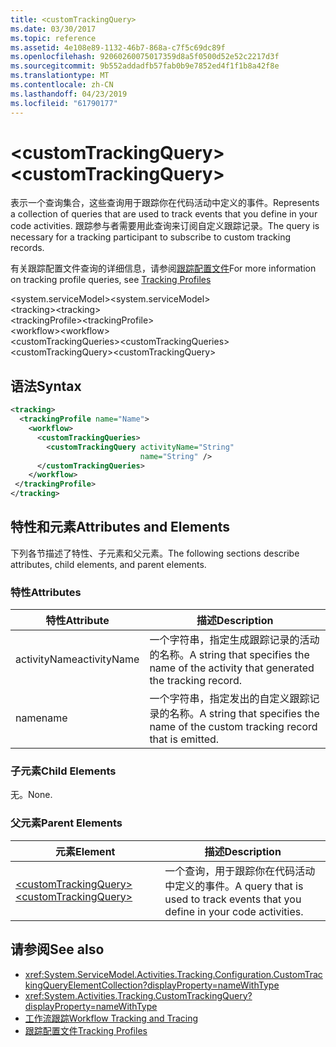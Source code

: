 ```yaml
---
title: <customTrackingQuery>
ms.date: 03/30/2017
ms.topic: reference
ms.assetid: 4e108e89-1132-46b7-868a-c7f5c69dc89f
ms.openlocfilehash: 92060260075017359d8a5f0500d52e52c2217d3f
ms.sourcegitcommit: 9b552addadfb57fab0b9e7852ed4f1f1b8a42f8e
ms.translationtype: MT
ms.contentlocale: zh-CN
ms.lasthandoff: 04/23/2019
ms.locfileid: "61790177"
---
```

# <a name="customtrackingquery"></a><span data-ttu-id="15a20-101">\<customTrackingQuery></span><span class="sxs-lookup"><span data-stu-id="15a20-101">\<customTrackingQuery></span></span>
<span data-ttu-id="15a20-102">表示一个查询集合，这些查询用于跟踪你在代码活动中定义的事件。</span><span class="sxs-lookup"><span data-stu-id="15a20-102">Represents a collection of queries that are used to track events that you define in your code activities.</span></span> <span data-ttu-id="15a20-103">跟踪参与者需要用此查询来订阅自定义跟踪记录。</span><span class="sxs-lookup"><span data-stu-id="15a20-103">The query is necessary for a tracking participant to subscribe to custom tracking records.</span></span>  
  
 <span data-ttu-id="15a20-104">有关跟踪配置文件查询的详细信息，请参阅[跟踪配置文件](../../../../../docs/framework/windows-workflow-foundation/tracking-profiles.md)</span><span class="sxs-lookup"><span data-stu-id="15a20-104">For more information on tracking profile queries, see [Tracking Profiles](../../../../../docs/framework/windows-workflow-foundation/tracking-profiles.md)</span></span>  
  
<span data-ttu-id="15a20-105">\<system.serviceModel></span><span class="sxs-lookup"><span data-stu-id="15a20-105">\<system.serviceModel></span></span>  
<span data-ttu-id="15a20-106">\<tracking></span><span class="sxs-lookup"><span data-stu-id="15a20-106">\<tracking></span></span>  
<span data-ttu-id="15a20-107">\<trackingProfile></span><span class="sxs-lookup"><span data-stu-id="15a20-107">\<trackingProfile></span></span>  
<span data-ttu-id="15a20-108">\<workflow></span><span class="sxs-lookup"><span data-stu-id="15a20-108">\<workflow></span></span>  
<span data-ttu-id="15a20-109">\<customTrackingQueries></span><span class="sxs-lookup"><span data-stu-id="15a20-109">\<customTrackingQueries></span></span>  
<span data-ttu-id="15a20-110">\<customTrackingQuery></span><span class="sxs-lookup"><span data-stu-id="15a20-110">\<customTrackingQuery></span></span>  
  
## <a name="syntax"></a><span data-ttu-id="15a20-111">语法</span><span class="sxs-lookup"><span data-stu-id="15a20-111">Syntax</span></span>  
  
```xml  
<tracking>
  <trackingProfile name="Name">
    <workflow>
      <customTrackingQueries>
        <customTrackingQuery activityName="String" 
                             name="String" />
      </customTrackingQueries>
    </workflow>
 </trackingProfile>
</tracking>  
```  
  
## <a name="attributes-and-elements"></a><span data-ttu-id="15a20-112">特性和元素</span><span class="sxs-lookup"><span data-stu-id="15a20-112">Attributes and Elements</span></span>  
 <span data-ttu-id="15a20-113">下列各节描述了特性、子元素和父元素。</span><span class="sxs-lookup"><span data-stu-id="15a20-113">The following sections describe attributes, child elements, and parent elements.</span></span>  
  
### <a name="attributes"></a><span data-ttu-id="15a20-114">特性</span><span class="sxs-lookup"><span data-stu-id="15a20-114">Attributes</span></span>  
  
|<span data-ttu-id="15a20-115">特性</span><span class="sxs-lookup"><span data-stu-id="15a20-115">Attribute</span></span>|<span data-ttu-id="15a20-116">描述</span><span class="sxs-lookup"><span data-stu-id="15a20-116">Description</span></span>|  
|---------------|-----------------|  
|<span data-ttu-id="15a20-117">activityName</span><span class="sxs-lookup"><span data-stu-id="15a20-117">activityName</span></span>|<span data-ttu-id="15a20-118">一个字符串，指定生成跟踪记录的活动的名称。</span><span class="sxs-lookup"><span data-stu-id="15a20-118">A string that specifies the name of the activity that generated the tracking record.</span></span>|  
|<span data-ttu-id="15a20-119">name</span><span class="sxs-lookup"><span data-stu-id="15a20-119">name</span></span>|<span data-ttu-id="15a20-120">一个字符串，指定发出的自定义跟踪记录的名称。</span><span class="sxs-lookup"><span data-stu-id="15a20-120">A string that specifies the name of the custom tracking record that is emitted.</span></span>|  
  
### <a name="child-elements"></a><span data-ttu-id="15a20-121">子元素</span><span class="sxs-lookup"><span data-stu-id="15a20-121">Child Elements</span></span>  
 <span data-ttu-id="15a20-122">无。</span><span class="sxs-lookup"><span data-stu-id="15a20-122">None.</span></span>  
  
### <a name="parent-elements"></a><span data-ttu-id="15a20-123">父元素</span><span class="sxs-lookup"><span data-stu-id="15a20-123">Parent Elements</span></span>  
  
|<span data-ttu-id="15a20-124">元素</span><span class="sxs-lookup"><span data-stu-id="15a20-124">Element</span></span>|<span data-ttu-id="15a20-125">描述</span><span class="sxs-lookup"><span data-stu-id="15a20-125">Description</span></span>|  
|-------------|-----------------|  
|[<span data-ttu-id="15a20-126">\<customTrackingQuery></span><span class="sxs-lookup"><span data-stu-id="15a20-126">\<customTrackingQuery></span></span>](../../../../../docs/framework/configure-apps/file-schema/windows-workflow-foundation/customtrackingquery.md)|<span data-ttu-id="15a20-127">一个查询，用于跟踪你在代码活动中定义的事件。</span><span class="sxs-lookup"><span data-stu-id="15a20-127">A query that is used to track events that you define in your code activities.</span></span>|  
  
## <a name="see-also"></a><span data-ttu-id="15a20-128">请参阅</span><span class="sxs-lookup"><span data-stu-id="15a20-128">See also</span></span>

- <xref:System.ServiceModel.Activities.Tracking.Configuration.CustomTrackingQueryElementCollection?displayProperty=nameWithType>
- <xref:System.Activities.Tracking.CustomTrackingQuery?displayProperty=nameWithType>
- [<span data-ttu-id="15a20-129">工作流跟踪</span><span class="sxs-lookup"><span data-stu-id="15a20-129">Workflow Tracking and Tracing</span></span>](../../../../../docs/framework/windows-workflow-foundation/workflow-tracking-and-tracing.md)
- [<span data-ttu-id="15a20-130">跟踪配置文件</span><span class="sxs-lookup"><span data-stu-id="15a20-130">Tracking Profiles</span></span>](../../../../../docs/framework/windows-workflow-foundation/tracking-profiles.md)
